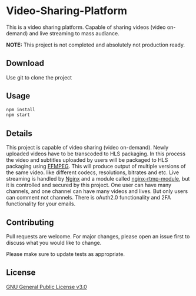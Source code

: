 # Video-Sharing-Platform

This is a video sharing platform. Capable of sharing videos (video on-demand) and live streaming to mass audiance.

**NOTE:** This project is not completed and absolutely not production ready.

## Download

Use git to clone the project

## Usage

```bash
npm install
npm start
```
## Details

This project is capable of video sharing (video on-demand).
Newly uploaded videos have to be transcoded to HLS packaging.
In this process the video and subtitles uploaded by users will be packaged to HLS packaging using [FFMPEG](https://www.ffmpeg.org/). This will produce output of multiple versions of the same video. like different codecs, resolutions, bitrates and etc.
Live streaming is handled by [Nginx](https://nginx.org/) and a module called [nginx-rtmp-module](https://github.com/arut/nginx-rtmp-module), but it is controlled and secured by this project.
One user can have many channels, and one channel can have many videos and lives.
But only users can comment not channels.
There is oAuth2.0 functionality and 2FA functionality for your emails.


## Contributing
Pull requests are welcome. For major changes, please open an issue first to discuss what you would like to change.

Please make sure to update tests as appropriate.

## License
[GNU General Public License v3.0](https://www.gnu.org/licenses/gpl-3.0.html)